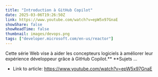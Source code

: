 ```yaml
---
title: "Introduction à GitHub Copilot"
date: 2025-03-06T19:26:50Z
link: https://www.youtube.com/watch?v=epW5x97GnaE
showShare: false
showReadTime: false
thumbnail: images/devops.png
tags: ["developer.microsoft.com/en-us/reactor"]
---
```

Cette série Web vise à aider les concepteurs logiciels à améliorer leur expérience développeur grâce à GitHub Copilot.** **Sujets ...

- Link to article: https://www.youtube.com/watch?v=epW5x97GnaE